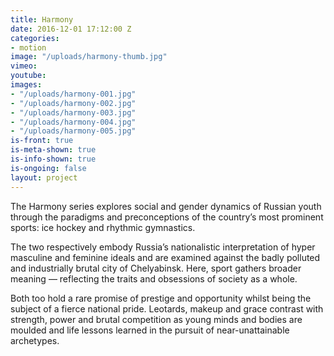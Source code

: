```yaml
---
title: Harmony
date: 2016-12-01 17:12:00 Z
categories:
- motion
image: "/uploads/harmony-thumb.jpg"
vimeo:
youtube:
images:
- "/uploads/harmony-001.jpg"
- "/uploads/harmony-002.jpg"
- "/uploads/harmony-003.jpg"
- "/uploads/harmony-004.jpg"
- "/uploads/harmony-005.jpg"
is-front: true
is-meta-shown: true
is-info-shown: true
is-ongoing: false
layout: project
---
```


The Harmony series explores social and gender dynamics of Russian youth through the paradigms and preconceptions of the country’s most prominent sports: ice hockey and rhythmic gymnastics.

The two respectively embody Russia’s nationalistic interpretation of hyper masculine and feminine ideals and are examined against the badly polluted and industrially brutal city of Chelyabinsk. Here, sport gathers broader meaning — reflecting the traits and obsessions of society as a whole.

Both too hold a rare promise of prestige and opportunity whilst being the subject of a fierce national pride. Leotards, makeup and grace contrast with strength, power and brutal competition as young minds and bodies are moulded and life lessons learned in the pursuit of near-unattainable archetypes. 